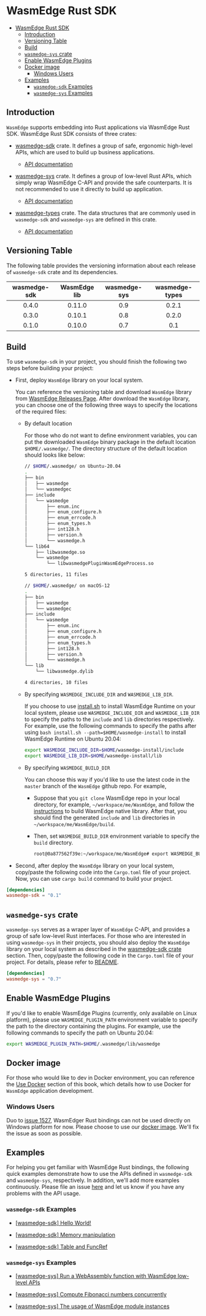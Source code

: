 
# WasmEdge Rust SDK

<!-- @import "[TOC]" {cmd="toc" depthFrom=1 depthTo=6 orderedList=false} -->

<!-- code_chunk_output -->

- [WasmEdge Rust SDK](#wasmedge-rust-sdk)
  - [Introduction](#introduction)
  - [Versioning Table](#versioning-table)
  - [Build](#build)
  - [`wasmedge-sys` crate](#wasmedge-sys-crate)
  - [Enable WasmEdge Plugins](#enable-wasmedge-plugins)
  - [Docker image](#docker-image)
    - [Windows Users](#windows-users)
  - [Examples](#examples)
    - [`wasmedge-sdk` Examples](#wasmedge-sdk-examples)
    - [`wasmedge-sys` Examples](#wasmedge-sys-examples)

<!-- /code_chunk_output -->

## Introduction

`WasmEdge` supports embedding into Rust applications via WasmEdge Rust SDK. WasmEdge Rust SDK consists of three crates:

- [wasmedge-sdk](https://crates.io/crates/wasmedge-sdk) crate. It defines a group of safe, ergonomic high-level APIs, which are used to build up business applications.
  - [API documentation](https://wasmedge.github.io/WasmEdge/wasmedge_sdk/)

- [wasmedge-sys](https://crates.io/crates/wasmedge-sys) crate. It defines a group of low-level Rust APIs, which simply wrap WasmEdge C-API and provide the safe counterparts. It is not recommended to use it directly to build up application.
  - [API documentation](https://wasmedge.github.io/WasmEdge/wasmedge_sys/)

- [wasmedge-types](https://crates.io/crates/wasmedge-types) crate. The data structures that are commonly used in `wasmedge-sdk` and `wasmedge-sys` are defined in this crate.
  - [API documentation](https://wasmedge.github.io/WasmEdge/wasmedge_types/)

## Versioning Table

  The following table provides the versioning information about each release of `wasmedge-sdk` crate and its dependencies.

| wasmedge-sdk  | WasmEdge lib  | wasmedge-sys  | wasmedge-types|
| :-----------: | :-----------: | :-----------: | :-----------: |
| 0.4.0         | 0.11.0        | 0.9           | 0.2.1         |
| 0.3.0         | 0.10.1        | 0.8           | 0.2.0         |
| 0.1.0         | 0.10.0        | 0.7           | 0.1           |

## Build

To use `wasmedge-sdk` in your project, you should finish the following two steps before building your project:

- First, deploy `WasmEdge` library on your local system.

  You can reference the versioning table and download `WasmEdge` library from [WasmEdge Releases Page](https://github.com/WasmEdge/WasmEdge/releases). After download the `WasmEdge` library, you can choose one of the following three ways to specify the locations of the required files:
  
  - By default location

    For those who do not want to define environment variables, you can put the downloaded `WasmEdge` binary package in the default location `$HOME/.wasmedge/`. The directory structure of the default location should looks like below:

    ```bash
    // $HOME/.wasmedge/ on Ubuntu-20.04
    .
    ├── bin
    │   ├── wasmedge
    │   └── wasmedgec
    ├── include
    │   └── wasmedge
    │       ├── enum.inc
    │       ├── enum_configure.h
    │       ├── enum_errcode.h
    │       ├── enum_types.h
    │       ├── int128.h
    │       ├── version.h
    │       └── wasmedge.h
    └── lib64
        ├── libwasmedge.so
        └── wasmedge
            └── libwasmedgePluginWasmEdgeProcess.so

    5 directories, 11 files
    ```

    ```bash
    // $HOME/.wasmedge/ on macOS-12
    .
    ├── bin
    │   ├── wasmedge
    │   └── wasmedgec
    ├── include
    │   └── wasmedge
    │       ├── enum.inc
    │       ├── enum_configure.h
    │       ├── enum_errcode.h
    │       ├── enum_types.h
    │       ├── int128.h
    │       ├── version.h
    │       └── wasmedge.h
    └── lib
        └── libwasmedge.dylib

    4 directories, 10 files
    ```

  - By specifying `WASMEDGE_INCLUDE_DIR` and `WASMEDGE_LIB_DIR`.

    If you choose to use [install.sh](https://github.com/WasmEdge/WasmEdge/blob/master/utils/install.sh) to install WasmEdge Runtime on your local system, please use `WASMEDGE_INCLUDE_DIR` and `WASMEDGE_LIB_DIR` to specify the paths to the `include` and `lib` directories respectively.
    For example, use the following commands to specify the paths after using `bash install.sh --path=$HOME/wasmedge-install` to install WasmEdge Runtime on Ubuntu 20.04:

    ```bash
    export WASMEDGE_INCLUDE_DIR=$HOME/wasmedge-install/include 
    export WASMEDGE_LIB_DIR=$HOME/wasmedge-install/lib
    ```

  - By specifying `WASMEDGE_BUILD_DIR`

    You can choose this way if you'd like to use the latest code in the `master` branch of the `WasmEdge` github repo. For example,

    - Suppose that you `git clone` WasmEdge repo in your local directory, for example, `~/workspace/me/WasmEdge`, and follow the [instructions](https://wasmedge.org/book/en/extend/build.html) to build WasmEdge native library. After that, you should find the generated `include` and `lib` directories in `~/workspace/me/WasmEdge/build`.

    - Then, set `WASMEDGE_BUILD_DIR` environment variable to specify the `build` directory.

      ```bash
      root@0a877562f39e:~/workspace/me/WasmEdge# export WASMEDGE_BUILD_DIR=/root/workspace/me/WasmEdge/build
      ```

- Second, after deploy the `WasmEdge` library on your local system, copy/paste the following code into the `Cargo.toml` file of your project. Now, you can use `cargo build` command to build your project.

```toml
[dependencies]
wasmedge-sdk = "0.1"
```

## `wasmedge-sys` crate

`wasmedge-sys` serves as a wraper layer of `WasmEdge` C-API, and provides a group of safe low-level Rust interfaces.
For those who are interested in using `wasmedge-sys` in their projects, you should also deploy the `WasmEdge` library on your local system as described in the [wasmedge-sdk crate](#build) section.
Then, copy/paste the following code in the `Cargo.toml` file of your project.
For details, please refer to [README](https://github.com/WasmEdge/WasmEdge/blob/master/bindings/rust/wasmedge-sys/README.md).

```toml
[dependencies]
wasmedge-sys = "0.7"
```

## Enable WasmEdge Plugins

If you'd like to enable WasmEdge Plugins (currently, only available on Linux platform), please use `WASMEDGE_PLUGIN_PATH` environment variable to specify the path to the directory containing the plugins. For example, use the following commands to specify the path on Ubuntu 20.04:

```bash
export WASMEDGE_PLUGIN_PATH=$HOME/.wasmedge/lib/wasmedge
```

## Docker image

For those who would like to dev in Docker environment, you can reference the [Use Docker](/src/start/docker.md) section of this book, which details how to use Docker for `WasmEdge` application development.

### Windows Users

Duo to [issue 1527](https://github.com/WasmEdge/WasmEdge/issues/1527), WasmEdger Rust bindings can not be used directly on Windows platform for now. Please choose to use our [docker image](#docker-image). We'll fix the issue as soon as possible.

## Examples

For helping you get familiar with WasmEdge Rust bindings, the following quick examples demonstrate how to use the APIs defined in `wasmedge-sdk` and `wasmedge-sys`, respectively. In addition, we'll add more examples continuously. Please file an issue [here](https://github.com/WasmEdge/WasmEdge/issues) and let us know if you have any problems with the API usage.

### `wasmedge-sdk` Examples

- [[wasmedge-sdk] Hello World!](rust/say_hello.md)

- [[wasmedge-sdk] Memory manipulation](rust/memory_manipulation.md)

- [[wasmedge-sdk] Table and FuncRef](rust/table_and_funcref.md)

### `wasmedge-sys` Examples

- [[wasmedge-sys] Run a WebAssembly function with WasmEdge low-level APIs](rust/sys_run_host_func.md)

- [[wasmedge-sys] Compute Fibonacci numbers concurrently](rust/concurrent_fib.md)

- [[wasmedge-sys] The usage of WasmEdge module instances](rust/how_to_use_module_instance.md)

